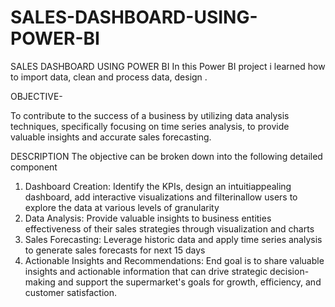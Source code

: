 # SALES-DASHBOARD-USING-POWER-BI
SALES DASHBOARD USING POWER BI
In this Power BI project i learned how to import data, clean and process data, design .

OBJECTIVE-

To contribute to the success of a business by utilizing data analysis techniques, specifically focusing on time series analysis, to provide valuable insights and accurate sales forecasting.

DESCRIPTION
The objective can be broken down into the following detailed component
1. Dashboard Creation: Identify the KPIs, design an intuitiappealing dashboard, add interactive visualizations and filterinallow users to explore the data at various levels of granularity
2. Data Analysis: Provide valuable insights to business entities effectiveness of their sales strategies through visualization and charts
3. Sales Forecasting: Leverage historic data and apply time series analysis to generate sales forecasts for next 15 days
4. Actionable Insights and Recommendations: End goal is to share valuable insights and actionable information that can drive strategic decision-making and support the supermarket's goals for growth, efficiency, and customer satisfaction.
